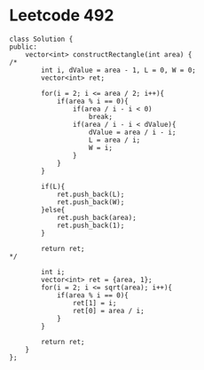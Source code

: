 # Leetcode 492
    class Solution {
    public:
        vector<int> constructRectangle(int area) {
    /*
            int i, dValue = area - 1, L = 0, W = 0;
            vector<int> ret;

            for(i = 2; i <= area / 2; i++){
                if(area % i == 0){
                    if(area / i - i < 0)
                        break;
                    if(area / i - i < dValue){
                        dValue = area / i - i;
                        L = area / i;
                        W = i;
                    }
                }
            }

            if(L){
                ret.push_back(L);
                ret.push_back(W);
            }else{
                ret.push_back(area);
                ret.push_back(1);
            }

            return ret;
    */

            int i;
            vector<int> ret = {area, 1};
            for(i = 2; i <= sqrt(area); i++){
                if(area % i == 0){
                    ret[1] = i;
                    ret[0] = area / i;
                }
            }

            return ret;
        }
    };
